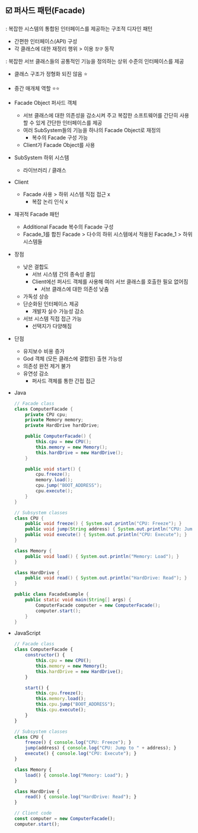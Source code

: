 ## ☑️ 퍼사드 패턴(Facade)

: 복잡한 시스템의 통합된 인터페이스를 제공하는 구조적 디자인 패턴

- 간편한 인터페이스(API) 구성
- 각 클래스에 대한 재정리 행위 > 이용 `창구` 동작

: 복잡한 서브 클래스들의 공통적인 기능을 정의하는 상위 수준의 인터페이스를 제공

- 클래스 구조가 정형화 되진 않음 ⭐
- 중간 매개체 역할 ⭐⭐

- Facade Object 퍼사드 객체
    - 서브 클래스에 대한 의존성을 감소시켜 주고 복잡한 소프트웨어를 간단히 사용할 수 있게 간단한 인터페이스를 제공
    - 여러 SubSystem들의 기능을 하나의 Facade Object로 재정의
        - 복수의 Facade 구성 가능
    - Client가 Facade Object를 사용
- SubSystem 하위 시스템
    - 라이브러리 / 클래스
- Client
    - Facade 사용 > 하위 시스템 직접 접근 x
        - 복잡 논리 인식 x
    
- 재귀적 Facade 패턴
    - Additional Facade 복수의 Facade 구성
    - Facade_1를 합친 Facade > 다수의 하위 시스템에서 적용된 Facade_1 > 하위 시스템들

- 장점
    - 낮은 결합도
        - 서브 시스템 간의 종속성 줄임
        - Client에선 퍼사드 객체를 사용해 여러 서브 클래스를 호출한 필요 없어짐
            - 서브 클래스에 대한 의존성 낮춤
    - 가독성 상승
    - 단순화된 인터페이스 제공
        - 개발자 실수 가능성 감소
    - 서브 시스템 직접 접근 가능
        - 선택지가 다양해짐
- 단점
    - 유지보수 비용 증가
    - God 객체 (모든 클래스에 결합된) 출현 가능성
    - 의존성 완전 제거 불가
    - 유연성 감소
        - 퍼사드 객체를 통한 간접 접근

- Java
    
    ```java
    // Facade class
    class ComputerFacade {
        private CPU cpu;
        private Memory memory;
        private HardDrive hardDrive;
    
        public ComputerFacade() {
            this.cpu = new CPU();
            this.memory = new Memory();
            this.hardDrive = new HardDrive();
        }
    
        public void start() {
            cpu.freeze();
            memory.load();
            cpu.jump("BOOT_ADDRESS");
            cpu.execute();
        }
    }
    
    // Subsystem classes
    class CPU {
        public void freeze() { System.out.println("CPU: Freeze"); }
        public void jump(String address) { System.out.println("CPU: Jump to " + address); }
        public void execute() { System.out.println("CPU: Execute"); }
    }
    
    class Memory {
        public void load() { System.out.println("Memory: Load"); }
    }
    
    class HardDrive {
        public void read() { System.out.println("HardDrive: Read"); }
    }
    ```
    
    ```java
    public class FacadeExample {
        public static void main(String[] args) {
            ComputerFacade computer = new ComputerFacade();
            computer.start();
        }
    }
    ```
    
- JavaScript
    
    ```jsx
    // Facade class
    class ComputerFacade {
        constructor() {
            this.cpu = new CPU();
            this.memory = new Memory();
            this.hardDrive = new HardDrive();
        }
    
        start() {
            this.cpu.freeze();
            this.memory.load();
            this.cpu.jump("BOOT_ADDRESS");
            this.cpu.execute();
        }
    }
    
    // Subsystem classes
    class CPU {
        freeze() { console.log("CPU: Freeze"); }
        jump(address) { console.log("CPU: Jump to " + address); }
        execute() { console.log("CPU: Execute"); }
    }
    
    class Memory {
        load() { console.log("Memory: Load"); }
    }
    
    class HardDrive {
        read() { console.log("HardDrive: Read"); }
    }
    ```
    
    ```jsx
    // Client code
    const computer = new ComputerFacade();
    computer.start();
    ```